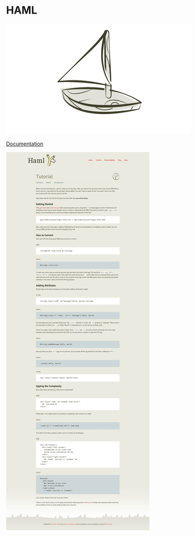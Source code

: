 # HAML

![haml](assets/haml.jpg)

[Documentation](http://haml.info/)

![hamltutorial](assets/hamltutorial.jpg)